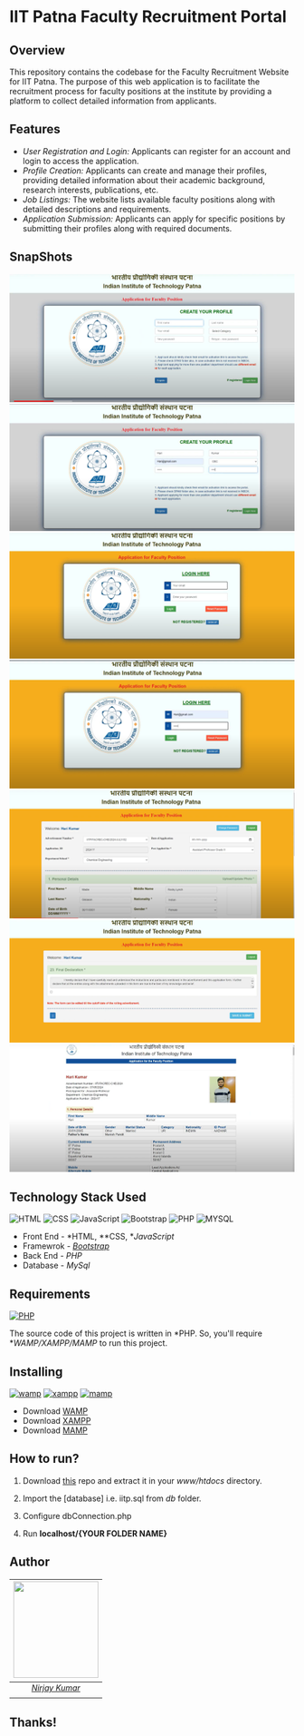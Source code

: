 # IIT Patna Faculty Recruitment Portal

## Overview

This repository contains the codebase for the Faculty Recruitment Website for IIT Patna. The purpose of this web application is to facilitate the recruitment process for faculty positions at the institute by providing a platform to collect detailed information from applicants.

## Features

- *User Registration and Login:* Applicants can register for an account and login to access the application.
- *Profile Creation:* Applicants can create and manage their profiles, providing detailed information about their academic background, research interests, publications, etc.
- *Job Listings:* The website lists available faculty positions along with detailed descriptions and requirements.
- *Application Submission:* Applicants can apply for specific positions by submitting their profiles along with required documents.


## SnapShots
   <img src="proj1/Database Final/public/images/Screenshot%202024-05-10%20162307.png"/>
      <img src="proj1/Database Final/public/images/Screenshot%202024-05-10%20162341.png"/>
         <img src="proj1/Database Final/public/images/Screenshot%202024-05-10%20162410.png"/>
            <img src="proj1/Database Final/public/images/Screenshot%202024-05-10%20162436.png"/>
               <img src="proj1/Database Final/public/images/Screenshot%202024-05-10%20162507.png"/>
                 <img src="proj1/Database Final/public/images/Screenshot%202024-05-10%20162656.png"/>
           
             
  <img src="proj1/Database Final/public/images/Screenshot%202024-05-10%20165826.png"/>








## Technology Stack Used

![HTML](https://img.shields.io/badge/frontend-html-orange.svg?logo=html5&style=flat-square) 
![CSS](https://img.shields.io/badge/frontend-css-yellowgreen.svg?logo=css3&style=flat-square)
![JavaScript](https://img.shields.io/badge/frontend-js-ff69b4.svg?logo=javascript&style=flat-square)
![Bootstrap](https://img.shields.io/badge/framework-bootstrap-dodgerblue.svg?logo=bootstrap&style=flat-square)
![PHP](https://img.shields.io/badge/backend-php-blue.svg?logo=php&style=flat-square) 
![MYSQL](https://img.shields.io/badge/database-mysql-lightgray.svg?logo=mysql&logoColor=white&style=flat-square) 

- Front End - *HTML, **CSS, **JavaScript*
- Framewrok - *[Bootstrap](https://getbootstrap.com/)*
- Back End - *PHP*
- Database - *MySql*




## Requirements

[![PHP](https://img.shields.io/static/v1.svg?label=Source%20Code&message=php&logo=php&style=social)](https://github.com/hariome62014/2201AI12_CS260/blob/main/proj1/proj1.tex)

The source code of this project is written in *PHP. So, you'll require **WAMP/XAMPP/MAMP* to run this project.

## Installing 

[![wamp](https://img.shields.io/badge/wamp-server-red.svg)](http://www.wampserver.com/en/) [![xampp](https://img.shields.io/badge/xampp-server-blue.svg)](https://www.apachefriends.org/download.html) [![mamp](https://img.shields.io/badge/mamp-server-lightgrey.svg)](https://www.mamp.info/en/)

- Download [WAMP](http://www.wampserver.com/en/)
- Download [XAMPP](https://www.apachefriends.org/download.html)
- Download [MAMP](https://www.mamp.info/en/)

## How to run?

1. Download [this](https://github.com/hariome62014/2201AI12_CS260/tree/main/proj1) repo and extract it in your *www/htdocs* directory. 

2. Import the [database] i.e. iitp.sql from *db* folder.

3. Configure dbConnection.php 

4. Run **localhost/{YOUR FOLDER NAME}**

## Author

|                                                                                         <a><img src="https://github.com/hariome62014/2201AI12_CS260/blob/main/proj1/Profile-Photo2-removebg-preview.jpg" width="150px " height="170px" /></a>                                                                                         |
| :------------------------------------------------------------------------------------------------------------------------------------------------------------------------------------------------------------------------------------------------------------------------------------------------------------------------------------------: |
|                                                                                                                                        *[Nirjay Kumar](https://)*                                                                                                                                        |
|  |


## Thanks!
